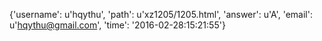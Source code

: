 {'username': u'hqythu', 'path': u'xz1205/1205.html', 'answer': u'A', 'email': u'hqythu@gmail.com', 'time': '2016-02-28:15:21:55'}